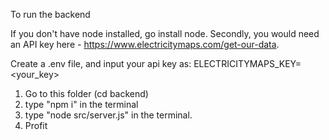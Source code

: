 To run the backend

If you don't have node installed, go install node.
Secondly, you would need an API key here - https://www.electricitymaps.com/get-our-data.

Create a .env file, and input your api key as:
ELECTRICITYMAPS_KEY=<your_key>

1. Go to this folder (cd backend)
2. type "npm i" in the terminal
3. type "node src/server.js" in the terminal.
4. Profit